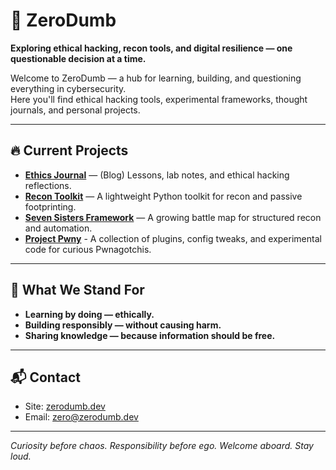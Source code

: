 # 🧠 ZeroDumb

**Exploring ethical hacking, recon tools, and digital resilience — one questionable decision at a time.**

Welcome to ZeroDumb — a hub for learning, building, and questioning everything in cybersecurity.  
Here you'll find ethical hacking tools, experimental frameworks, thought journals, and personal projects.

---

## 🔥 Current Projects

- [**Ethics Journal**](https://zerodumb.dev) — (Blog) Lessons, lab notes, and ethical hacking reflections.
- [**Recon Toolkit**](https://github.com/ZeroDumb/recon-toolkit) — A lightweight Python toolkit for recon and passive footprinting.
- [**Seven Sisters Framework**](https://github.com/ZeroDumb/seven-sisters) — A growing battle map for structured recon and automation.
- [**Project Pwny**](https://github.com/ZeroDumb/Z3d0tchi) - A collection of plugins, config tweaks, and experimental code for curious Pwnagotchis.

---

## 🧭 What We Stand For

- **Learning by doing — ethically.**
- **Building responsibly — without causing harm.**
- **Sharing knowledge — because information should be free.**

---

## 📬 Contact

- Site: [zerodumb.dev](https://zerodumb.dev)
- Email: [zero@zerodumb.dev](mailto:zero@zerodumb.dev)

---

*Curiosity before chaos. Responsibility before ego. Welcome aboard. Stay loud.*

